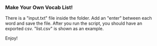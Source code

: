 ### Make Your Own Vocab List!

There is a "input.txt" file inside the folder. Add an "enter" between each word and save the file. 
After you run the script, you should have an exported csv. "list.csv" is shown as an example.

Enjoy!